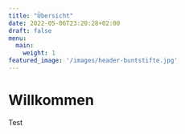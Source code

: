 ```yaml
---
title: "Übersicht"
date: 2022-05-06T23:20:28+02:00
draft: false
menu:
  main:
    weight: 1
featured_image: '/images/header-buntstifte.jpg'
---
```

# Willkommen
Test

